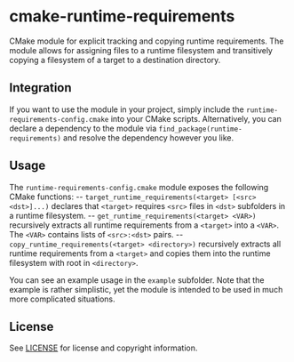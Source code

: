 # cmake-runtime-requirements
CMake module for explicit tracking and copying runtime requirements.
The module allows for assigning files to a runtime filesystem and transitively copying a filesystem of a target to a destination directory.

## Integration
If you want to use the module in your project, simply include the `runtime-requirements-config.cmake` into your CMake scripts.
Alternatively, you can declare a dependency to the module via `find_package(runtime-requirements)` and resolve the dependency however you like.

## Usage
The `runtime-requirements-config.cmake` module exposes the following CMake functions:
-- `target_runtime_requirements(<target> [<src> <dst>]...)` declares that `<target>` requires `<src>` files in `<dst>` subfolders in a runtime filesystem.
-- `get_runtime_requirements(<target> <VAR>)` recursively extracts all runtime requirements from a `<target>` into a `<VAR>`. The `<VAR>` contains lists of `<src>:<dst>` pairs.
-- `copy_runtime_requirements(<target> <directory>)` recursively extracts all runtime requirements from a `<target>` and copies them into the runtime filesystem with root in `<directory>`.

You can see an example usage in the `example` subfolder. Note that the example is rather simplistic, yet the module is intended to be used in much more complicated situations.

## License
See [LICENSE](LICENSE) for license and copyright information.
